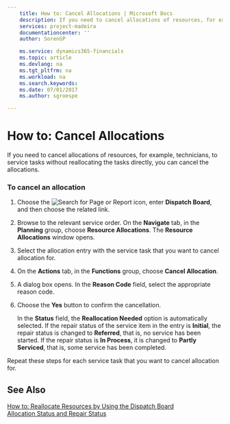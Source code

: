 ```yaml
---
    title: How to: Cancel Allocations | Microsoft Docs
    description: If you need to cancel allocations of resources, for example, technicians, to service tasks without reallocating the tasks directly, you can cancel the allocations.
    services: project-madeira
    documentationcenter: ''
    author: SorenGP

    ms.service: dynamics365-financials
    ms.topic: article
    ms.devlang: na
    ms.tgt_pltfrm: na
    ms.workload: na
    ms.search.keywords:
    ms.date: 07/01/2017
    ms.author: sgroespe

---
```

# How to: Cancel Allocations
If you need to cancel allocations of resources, for example, technicians, to service tasks without reallocating the tasks directly, you can cancel the allocations.  
  
### To cancel an allocation  
  
1.  Choose the ![Search for Page or Report](media/ui-search/search_small.png "Search for Page or Report icon") icon, enter **Dispatch Board**, and then choose the related link.  
  
2.  Browse to the relevant service order. On the **Navigate** tab, in the **Planning** group, choose **Resource Allocations**. The **Resource Allocations** window opens.  
  
3.  Select the allocation entry with the service task that you want to cancel allocation for.  
  
4.  On the **Actions** tab, in the **Functions** group, choose **Cancel Allocation**.  
  
5.  A dialog box opens. In the **Reason Code** field, select the appropriate reason code.  
  
6.  Choose the **Yes** button to confirm the cancellation.  
  
     In the **Status** field, the **Reallocation Needed** option is automatically selected. If the repair status of the service item in the entry is **Initial**, the repair status is changed to **Referred**, that is, no service has been started. If the repair status is **In Process**, it is changed to **Partly Serviced**, that is, some service has been completed.  
  
 Repeat these steps for each service task that you want to cancel allocation for.  
  
## See Also  
 [How to: Reallocate Resources by Using the Dispatch Board](../how-to-reallocate-resources-by-using-the-dispatch-board.md)   
 [Allocation Status and Repair Status](../allocation-status-and-repair-status.md)